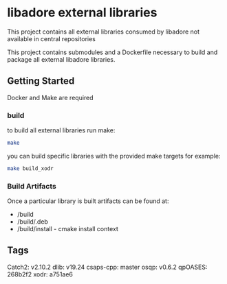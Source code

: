 # libadore external libraries
This project contains all external libraries consumed by libadore not available
in central repositories

This project contains submodules and a Dockerfile necessary to build and package
all external libadore libraries.

## Getting Started
Docker and Make are required

### build
to build all external libraries run make:
```bash
make
```
you can build specific libraries with the provided make targets for example:
```bash
make build_xodr
```

### Build Artifacts
Once a particular library is built artifacts can be found at:
- <library>/build
- <library>/build/<library name>.deb
- <library>/build/install - cmake install context


## Tags
Catch2: v2.10.2
dlib: v19.24
csaps-cpp: master
osqp: v0.6.2
qpOASES: 268b2f2
xodr: a751ae6
